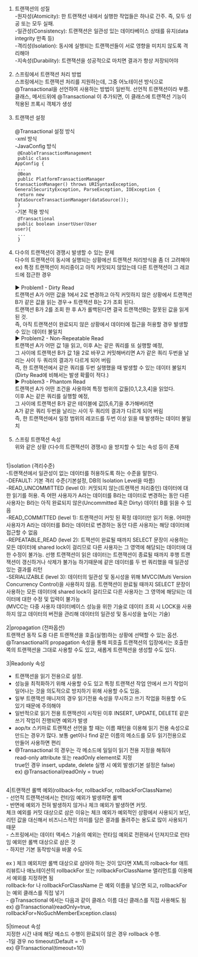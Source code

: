 1. 트랜잭션의 성질<br>
-원자성(Atomicity): 한 트랜잭션 내에서 실행한 작업들은 하나로 간주. 즉, 모두 성공 또는 모두 실패.<br>
-일관성(Consistency): 트랜잭션은 일관성 있는 데이타베이스 상태를 유지(data integrity 만족 등)<br>
-격리성(Isolation): 동시에 실행되는 트랜잭션들이 서로 영향을 미치지 않도록 격리해야<br>
-지속성(Durability): 트랜잭션을 성공적으로 마치면 결과가 항상 저장되어야<br><br>
2. 스프링에서 트랜잭션 처리 방법<br>
스프링에서는 트랜잭션 처리를 지원하는데,
그중 어노테이션 방식으로 @Transactional을 선언하여 사용하는 방법이 일반적. 선언적 트랜잭션이라 부름.
클래스, 메서드위에 @Transactional 이 추가되면, 
이 클래스에 트랜잭션 기능이 적용된 프록시 객체가 생성<br><br>
3. 트랜잭션 설정<br><br>
@Transactional 설정 방식<br>
-xml 방식<br>
-JavaConfig 방식<br><code>
@EnableTransactionManagement<br>
public class AppConfig {<br>
    ...<br>
    @Bean<br>
    public PlatformTransactionManager transactionManager() throws URISyntaxException, GeneralSecurityException, ParseException, IOException {<br>
        return new DataSourceTransactionManager(dataSource());<br>
    }</code><br>
-기본 적용 방식<br><code>
@Transactional<br>
public boolean insertUser(User user){<br>
...<br>
}</code><br><br>
4. 다수의 트랜잭션이 경쟁시 발생할 수 있는 문제<br>
다수의 트랜잭션이 동시에 실행되는 상황에선 트랜잭션 처리방식을 좀 더 고려해야<br>
ex) 특정 트랜잭션이 처리중이고 아직 커밋되지 않았는데 다른 트랜잭션이 그 레코드에 접근한 경우 <br><br>
▶ Problem1 - Dirty Read<br>
트랜잭션 A가 어떤 값을 1에서 2로 변경하고 아직 커밋하지 않은 상황에서 트랜잭션B가 같은 값을 읽는 경우→ 트랜잭션 B는 2가 조회 된다.<br>
트랜잭션 B가 2를 조회 한 후 A가 롤백된다면 결국 트랜잭션B는 잘못된 값을 읽게 된 것. <br>
  즉, 아직 트랜잭션이 완료되지 않은 상황에서 데이터에 접근을 허용할 경우 발생할 수 있는 데이터 불일치<br>
▶ Problem2 - Non-Repeatable Read<br>
트랜잭션 A가 어떤 값 1을 읽고, 이후 A는 같은 쿼리를 또 실행할 예정,<br>
그 사이에 트랜잭션 B가 값 1을 2로 바꾸고 커밋해버리면 A가 같은 쿼리 두번을 날리는 사이 두 쿼리의 결과가 다르게 되어 버림<br>
즉, 한 트랜잭션에서 같은 쿼리를 두번 실행했을 때 발생할 수 있는 데이터 불일치<br>
(Dirty Read에 비해서는 발생 확률이 적다.)<br>
▶ Problem3 - Phantom Read<br>
트랜잭션 A가 어떤 조건을 사용하여 특정 범위의 값들[0,1,2,3,4]을 읽었다.<br>
이후 A는 같은 쿼리를 실행할 예정, <br>
그 사이에 트랜잭션 B가 같은 테이블에 값[5,6,7]을 추가해버리면 <br>
A가 같은 쿼리 두번을 날리는 사이 두 쿼리의 결과가 다르게 되어 버림<br>
즉, 한 트랜잭션에서 일정 범위의 레코드를 두번 이상 읽을 때 발생하는 데이터 불일치<br><br>
5. 스프링 트랜잭션 속성<br>
위와 같은 상황 (다수의 트랜잭션이 경쟁시) 을 방지할 수 있는 속성 등이 존재<br><br>

1|isolation (격리수준)<br>
-트랜잭션에서 일관성이 없는 데이터를 허용하도록 하는 수준을 말한다.<br>
-DEFAULT: 기본 격리 수준(기본설정, DB의 Isolation Level을 따름)<br>
-READ_UNCOMMITTED (level 0): 커밋되지 않는(트랜잭션 처리중인) 데이터에 대한 읽기를 허용. 즉 어떤 사용자가 A라는 데이터를 B라는 데이터로 변경하는 동안 다른 사용자는 B라는 아직 완료되지 않은(Uncommitted 혹은 Dirty) 데이터 B를 읽을 수 있음<br>
-READ_COMMITTED (level 1): 트랜잭션이 커밋 된 확정 데이터만 읽기 허용. 어떠한 사용자가 A라는 데이터를 B라는 데이터로 변경하는 동안 다른 사용자는 해당 데이터에 접근할 수 없음<br>
-REPEATABLE_READ (level 2): 트잭션이 완료될 때까지 SELECT 문장이 사용하는 모든 데이터에 shared lock이 걸리므로 다른 사용자는 그 영역에 해당되는 데이터에 대한 수정이 불가능. 선행 트랜잭션이 읽은 데이터는 트랜잭션이 종료될 때까지 후행 트랜잭션이 갱신하거나 삭제가 불가능 하기때문에 같은 데이터를 두 번 쿼리했을 때 일관성 있는 결과를 리턴<br>
-SERIALIZABLE (level 3): 데이터의 일관성 및 동시성을 위해 MVCC(Multi Version Concurrency Control)을 사용하지 않음. 트랜잭션이 완료될 때까지 SELECT 문장이 사용하는 모든 데이터에 shared lock이 걸리므로 다른 사용자는 그 영역에 해당되는 데이터에 대한 수정 및 입력이 불가능<br>
(MVCC는 다중 사용자 데이터베이스 성능을 위한 기술로 데이터 조회 시 LOCK을 사용하지 않고 데이터의 버전을 관리해 데이터의 일관성 및 동시성을 높이는 기술)<br>
<br>
2|propagation (전파옵션)<br>
트랜잭션 동작 도중 다른 트랜잭션을 호출(실행)하는 상황에 선택할 수 있는 옵션.<br>
@Transactional의 propagation 속성을 통해 피호출 트랜잭션의 입장에서는 호출한 쪽의 트랜잭션을 그대로 사용할 수도 있고, 새롭게 트랜잭션을 생성할 수도 있다.<br>
<br>
3|Readonly 속성<br>
- 트랜잭션을 읽기 전용으로 설정.<br>
- 성능을 최적화하기 위해 사용할 수도 있고 특정 트랜잭션 작업 안에서 쓰기 작업이 일어나는 것을 의도적으로 방지하기 위해 사용할 수도 있음.<br>
- 일부 트랜잭션 매니저의 경우 읽기전용 속성을 무시하고 쓰기 작업을 허용할 수도 있기 때문에 주의해야<br>
- 일반적으로 읽기 전용 트랜잭션이 시작된 이후 INSERT, UPDATE, DELETE 같은 쓰기 작업이 진행되면 예외가 발생<br>
- aop/tx 스키마로 트랜잭션 선언을 할 때는 이름 패턴을 이용해 읽기 전용 속성으로 만드는 경우가 많다. 보통 get이나 find 같은 이름의 메소드를 모두 읽기전용으로 만들어 사용하면 편리<br>
- @Transactional 의 경우는 각 메소드에 일일이 읽기 전용 지정을 해줘야<br>
read-only attribute 또는 readOnly element로 지정<br>
true인 경우 insert, update, delete 실행 시 예외 발생(기본 설정은 false)<br>
ex) @Transactional(readOnly = true)<br>
<br>
4|트랜잭션 롤백 예외(rollback-for, rollbackFor, rollbackForClassName) <br>
- 선언적 트랜잭션에서는 런타임 예외가 발생하면 롤백<br>
- 반면에 예외가 전혀 발생하지 않거나 체크 예외가 발생하면 커밋.<br>
체크 예외를 커밋 대상으로 삼은 이유는 체크 예외가 예외적인 상황에서 사용되기 보단,<br>
리턴 값을 대신해서 비즈니스적인 의미를 담은 결과를 돌려주는 용도로 많이 사용되기 때문<br>
- 스프링에서는 데이터 액세스 기술의 예외는 런타임 예외로 전환돼서 던져지므로 런타임 예외만 롤백 대상으로 삼은 것<br>
- 하지만 기본 동작방식을 바꿀 수도<br><br>
ex ) 체크 예외지만 롤백 대상으로 삼아야 하는 것이 있다면 XML의 rolback-for 애트리뷰트나 애노테이션의 rollbackFor 또는 rollbackForClassName 앨리먼트를 이용해서 예외를 지정하면 됨<br>
rollback-for 나 rollbackForClassName 은 예외 이름을 넣으면 되고, rollbackFor 는 예외 클래스를 직접 넣기<br>
- @Transactional 에서는 다음과 같이 클래스 이름 대신 클래스를 직접 사용해도 됨<br>
ex) @Transactional(readOnly=true, rollbackFor=NoSuchMemberException.class)<br>
<br>
5|timeout 속성<br>
지정한 시간 내에 해당 메소드 수행이 완료되이 않은 경우 rollback 수행.<br>
-1일 경우 no timeout(Default = -1)<br>
ex) @Transactional(timeout=10)<br>

